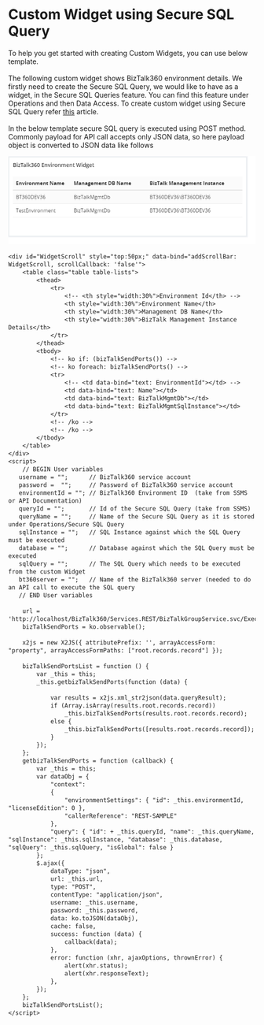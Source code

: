 # Custom Widget using Secure SQL Query

To help you get started with creating Custom Widgets, you can use below template.<br /><br />
The following custom widget shows BizTalk360 environment details. We firstly need to create the Secure SQL Query, we would like to have as a widget, in the Secure SQL Queries feature. You can find this feature under Operations and then Data Access. To create custom widget using Secure SQL Query refer [this](https://docs.biztalk360.com/docs/creating-a-custom-widget-for-executing-secure-sql-queries) article.<br /><br />
In the below template secure SQL query is executed using POST method. Commonly payload for API call accepts only JSON data, so here payload object is converted to JSON data like follows

![SampleCustomTemplateWidget](https://github.com/biztalk360/Custom-Widgets/blob/master/SampleCustomTemplateWidget.png)

```
<div id="WidgetScroll" style="top:50px;" data-bind="addScrollBar: WidgetScroll, scrollCallback: 'false'">
    <table class="table table-lists">
        <thead>
            <tr>
                <!-- <th style="width:30%">Environment Id</th> -->
                <th style="width:30%">Environment Name</th>
                <th style="width:30%">Management DB Name</th>
                <th style="width:30%">BizTalk Management Instance Details</th>
            </tr>
        </thead>
        <tbody>
            <!-- ko if: (bizTalkSendPorts()) -->
            <!-- ko foreach: bizTalkSendPorts() -->
            <tr>                
                <!-- <td data-bind="text: EnvironmentId"></td> -->
                <td data-bind="text: Name"></td>
                <td data-bind="text: BizTalkMgmtDb"></td>
                <td data-bind="text: BizTalkMgmtSqlInstance"></td>
            </tr>
            <!-- /ko -->
            <!-- /ko -->
        </tbody>
    </table>
</div>
<script>
    // BEGIN User variables
   username = "";      // BizTalk360 service account
   password =  "";     // Password of BizTalk360 service account
   environmentId = ""; // BizTalk360 Environment ID  (take from SSMS or API Documentation)
   queryId = "";       // Id of the Secure SQL Query (take from SSMS)
   queryName = "";     // Name of the Secure SQL Query as it is stored under Operations/Secure SQL Query
   sqlInstance = "";   // SQL Instance against which the SQL Query must be executed
   database = "";      // Database against which the SQL Query must be executed
   sqlQuery = "";      // The SQL Query which needs to be executed from the custom Widget
   bt360server = "";   // Name of the BizTalk360 server (needed to do an API call to execute the SQL query
   // END User variables

    url = 'http://localhost/BizTalk360/Services.REST/BizTalkGroupService.svc/ExecuteCustomSQLQuery';
    bizTalkSendPorts = ko.observable();

    x2js = new X2JS({ attributePrefix: '', arrayAccessForm: "property", arrayAccessFormPaths: ["root.records.record"] });

    bizTalkSendPortsList = function () {
        var _this = this;
        _this.getbizTalkSendPorts(function (data) {

            var results = x2js.xml_str2json(data.queryResult);
            if (Array.isArray(results.root.records.record))
                _this.bizTalkSendPorts(results.root.records.record);
            else {
                _this.bizTalkSendPorts([results.root.records.record]);
            }
        });
    };
    getbizTalkSendPorts = function (callback) {
        var _this = this;
        var dataObj = {
            "context":
            {
                "environmentSettings": { "id": _this.environmentId, "licenseEdition": 0 },
                "callerReference": "REST-SAMPLE"
            },
            "query": { "id": + _this.queryId, "name": _this.queryName, "sqlInstance": _this.sqlInstance, "database": _this.database, "sqlQuery": _this.sqlQuery, "isGlobal": false }
        };        
        $.ajax({
            dataType: "json",
            url: _this.url,
            type: "POST",
            contentType: "application/json",
            username: _this.username,
            password: _this.password,
            data: ko.toJSON(dataObj),
            cache: false,
            success: function (data) {
                callback(data);
            },
            error: function (xhr, ajaxOptions, thrownError) {
                alert(xhr.status);
                alert(xhr.responseText);
            },
        });
    };
    bizTalkSendPortsList();
</script>
```

